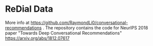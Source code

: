 # ReDial Data

More info at https://github.com/RaymondLi0/conversational-recommendations .
The repository contains the code for NeurIPS 2018 paper "Towards Deep Conversational Recommendations" https://arxiv.org/abs/1812.07617

